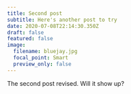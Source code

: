 ```yaml
---
title: Second post
subtitle: Here's another post to try
date: 2020-07-08T22:14:30.350Z
draft: false
featured: false
image:
  filename: bluejay.jpg
  focal_point: Smart
  preview_only: false
---
```

The second post revised. Will it show up?
